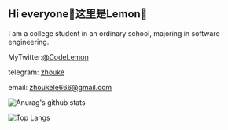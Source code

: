 ## Hi everyone🤪这里是Lemon🍋

I am a college student in an ordinary school, majoring in software engineering.

MyTwitter:[@CodeLemon](https://twitter.com/CodeLemon2) 

telegram: [zhouke](https://t.me/zhoukele) 

email: [zhoukele666@gmail.com](mailto:zhoukele666@gmail.com)



![Anurag's github stats](https://github-readme-stats.vercel.app/api?username=zz1998022&show_icons=true&theme=radical)

[![Top Langs](https://github-readme-stats.vercel.app/api/top-langs/?username=zz1998022&layout=compact)](https://github.com/anuraghazra/github-readme-stats)
